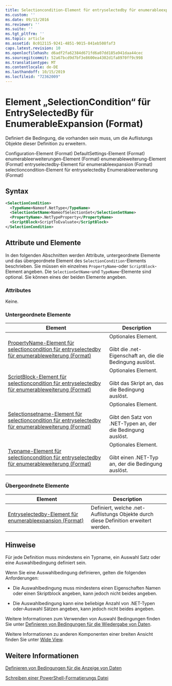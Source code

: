 ```yaml
---
title: Selectioncondition-Element für entryselectedby für enumerableexpansion (Format) | Microsoft-Dokumentation
ms.custom: ''
ms.date: 09/13/2016
ms.reviewer: ''
ms.suite: ''
ms.tgt_pltfrm: ''
ms.topic: article
ms.assetid: 8c012115-9241-4851-9015-841eb508faf3
caps.latest.revision: 10
ms.openlocfilehash: d6adf2fa62384d671fd6a07dd185a941daa44cec
ms.sourcegitcommit: 52a67bcd9d7bf3e8600ea4302d1fa8970ff9c998
ms.translationtype: MT
ms.contentlocale: de-DE
ms.lasthandoff: 10/15/2019
ms.locfileid: "72362009"
---
```

# <a name="selectioncondition-element-for-entryselectedby-for-enumerableexpansion-format"></a>Element „SelectionCondition“ für EntrySelectedBy für EnumerableExpansion (Format)

Definiert die Bedingung, die vorhanden sein muss, um die Auflistungs Objekte dieser Definition zu erweitern.

Configuration-Element (Format) DefaultSettings-Element (Format) enumerableerweiterungen-Element (Format) enumerableweiterung-Element (Format) entryselectedby-Element für enumerableexpansion (Format) selectioncondition-Element für entryselectedby Enumerableerweiterung (Format)

## <a name="syntax"></a>Syntax

```xml
<SelectionCondition>
  <TypeName>Nameof.NetType</TypeName>
  <SelectionSetName>NameofSelectionSet</SelectionSetName>
  <PropertyName>.NetTypeProperty</PropertyName>
  <ScriptBlock>ScriptToEvaluate</ScriptBlock>
</SelectionCondition>
```

## <a name="attributes-and-elements"></a>Attribute und Elemente

In den folgenden Abschnitten werden Attribute, untergeordnete Elemente und das übergeordnete Element des `SelectionCondition`-Elements beschrieben. Sie müssen ein einzelnes `PropertyName`-oder `ScriptBlock`-Element angeben. Die `SelectionSetName`-und `TypeName`-Elemente sind optional. Sie können eines der beiden Elemente angeben.

### <a name="attributes"></a>Attributes

Keine.

### <a name="child-elements"></a>Untergeordnete Elemente

|Element|Description|
|-------------|-----------------|
|[PropertyName-Element für selectioncondition für entryselectedby für enumerableweiterung (Format)](./propertyname-element-for-selectioncondition-for-entryselectedby-for-enumerableexpansion-format.md)|Optionales Element.<br /><br /> Gibt die .net-Eigenschaft an, die die Bedingung auslöst.|
|[ScriptBlock-Element für selectioncondition für entryselectedby für enumerableweiterung (Format)](./scriptblock-element-for-selectioncondition-for-entryselectedby-for-enumerableexpansion-format.md)|Optionales Element.<br /><br /> Gibt das Skript an, das die Bedingung auslöst.|
|[Selectionsetname-Element für selectioncondition für entryselectedby für enumerableweiterung (Format)](./selectionsetname-element-for-selectioncondition-for-entryselectedby-for-enumerableexpansion-format.md)|Optionales Element.<br /><br /> Gibt den Satz von .NET-Typen an, der die Bedingung auslöst.|
|[Typname-Element für selectioncondition für entryselectedby für enumerableweiterung (Format)](./typename-element-for-selectioncondition-for-entryselectedby-for-enumerableexpansion-format.md)|Optionales Element.<br /><br /> Gibt einen .NET-Typ an, der die Bedingung auslöst.|

### <a name="parent-elements"></a>Übergeordnete Elemente

|Element|Description|
|-------------|-----------------|
|[Entryselectedby-Element für enumerableexpansion (Format)](./entryselectedby-element-for-enumerableexpansion-format.md)|Definiert, welche .net-Auflistungs Objekte durch diese Definition erweitert werden.|

## <a name="remarks"></a>Hinweise

Für jede Definition muss mindestens ein Typname, ein Auswahl Satz oder eine Auswahlbedingung definiert sein.

Wenn Sie eine Auswahlbedingung definieren, gelten die folgenden Anforderungen:

- Die Auswahlbedingung muss mindestens einen Eigenschaften Namen oder einen Skriptblock angeben, kann jedoch nicht beides angeben.

- Die Auswahlbedingung kann eine beliebige Anzahl von .NET-Typen oder-Auswahl Sätzen angeben, kann jedoch nicht beides angeben.

Weitere Informationen zum Verwenden von Auswahl Bedingungen finden Sie unter [Definieren von Bedingungen für die Wiedergabe von Daten](./defining-conditions-for-displaying-data.md).

Weitere Informationen zu anderen Komponenten einer breiten Ansicht finden Sie unter [Wide View](./creating-a-wide-view.md).

## <a name="see-also"></a>Weitere Informationen

[Definieren von Bedingungen für die Anzeige von Daten](./defining-conditions-for-displaying-data.md)

[Schreiben einer PowerShell-Formatierungs Datei](./writing-a-powershell-formatting-file.md)
